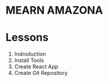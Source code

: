 # MEARN AMAZONA

# Lessons

1.  Indroduction
2.  Install Tools
3.  Create React App
4.  Create Git Repository
